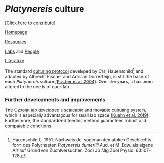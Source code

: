 # *Platynereis* culture

[[Click here to contribute]](https://github.com/platynereis/platynereis.github.io/issues/new)

[Homepage](index.md)

[Resources](resources.md)

[Labs](labs.md) and [People](people.md)

[Literature](literature.md)



The standard [culturing protocol](https://github.com/platynereis/resources/blob/main/Fischer-Dorrenstejn_Culture_Instructions.txt) developed by Carl Hauenschild[^1] and adapted by Albrecht Fischer and Adriaan Dorresteijn, is still the basis of each *Platynereis* culture 
[(Fischer et al. 2004)](https://onlinelibrary.wiley.com/doi/epdf/10.1002/bies.10409). Over the years, it has been altered to the needs of each lab. 

[^1]: Hauenschild C. 1951. Nachweis der sogenannten atoken Geschlechts-form des Polychaeten *Platynereis dumerilii* Aud. et M. Edw. als eigene Art auf Grund von Zuchtversuchen. Zool Jb Allg Zool Physiol 63:107-128.

### Further developments and improvements

The [Özpolat lab](labs.md#özpolat-lab) developed a scaleable and movable culturing system, which is especially advantagous for small lab space [(Kuehn et al. 2019)](https://journals.plos.org/plosone/article?id=10.1371/journal.pone.0226156). Furthermore, the standardized feeding method guaranteed robust and comparable conditions. 

